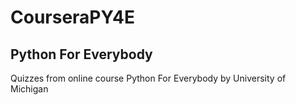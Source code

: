 # CourseraPY4E

## Python For Everybody

Quizzes from online course Python For Everybody by University of Michigan
